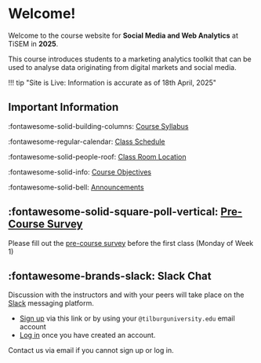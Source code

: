 # Welcome!

Welcome to the course website for **Social Media and Web Analytics** at TiSEM in **2025**.

This course introduces students to a marketing analytics toolkit that can be used to analyse data originating from digital markets and social media.


!!! tip "Site is Live: Information is accurate as of 18th April, 2025"


## Important Information


:fontawesome-solid-building-columns: [Course Syllabus](assets/smwa-syllabus-2025.pdf)

:fontawesome-regular-calendar: [Class Schedule](about/schedule)

:fontawesome-solid-people-roof: [Class Room Location](https://rooster.uvt.nl/schedule)

:fontawesome-solid-info: [Course Objectives](about/course_objectives)

:fontawesome-solid-bell: [Announcements](about/announcements)


## :fontawesome-solid-square-poll-vertical: [Pre-Course Survey](https://forms.gle/eu6TKzLSQXpe2p4i7)

Please fill out the [pre-course survey](https://forms.gle/eu6TKzLSQXpe2p4i7) before the first class (Monday of Week 1)

## :fontawesome-brands-slack: Slack Chat 

Discussion with the instructors and with your peers will take place on the [Slack](https://slack.com/) messaging platform.

* [Sign up](https://join.slack.com/t/tisem-smwa-2025/shared_invite/zt-32tpiulic-GoY66WHbaGRcygaHmAW~Og) via this link or by using your `@tilburguniversity.edu` email account
* [Log in](https://tisem-smwa-2025.slack.com/) once you have created an account.

Contact us via email if you cannot sign up or log in.
